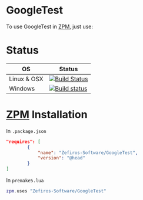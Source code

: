# GoogleTest
To use GoogleTest in [ZPM](http://zpm.zefiros.eu), just use:

# Status
OS          | Status
----------- | -------
Linux & OSX | [![Build Status](https://travis-ci.org/Zefiros-Software/GoogleTest.svg?branch=master)](https://travis-ci.org/Zefiros-Software/GoogleTest)
Windows     | [![Build status](https://ci.appveyor.com/api/projects/status/0fiv2cvq4gjb8vag?svg=true)](https://ci.appveyor.com/project/PaulVisscher/googletest)

# [ZPM](http://zpm.zefiros.eu) Installation
In `.package.json`
```json
"requires": [
		{
			"name": "Zefiros-Software/GoogleTest",
			"version": "@head"
		}
]
```

In `premake5.lua`
```lua
zpm.uses "Zefiros-Software/GoogleTest"
```